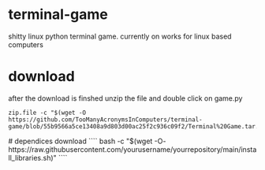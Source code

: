 # terminal-game
shitty linux python terminal game.
currently on works for linux based computers
</download>
# download
after the download is finshed unzip the file and double click on game.py 
````
zip.file -c "$(wget -O https://github.com/TooManyAcronymsInComputers/terminal-game/blob/55b9566a5ce13408a9d803d00ac25f2c936c09f2/Terminal%20Game.tar.gz)"
````
<dowload>
# dependices download 
````
bash -c "$(wget -O- https://raw.githubusercontent.com/yourusername/yourrepository/main/install_libraries.sh)"
````

